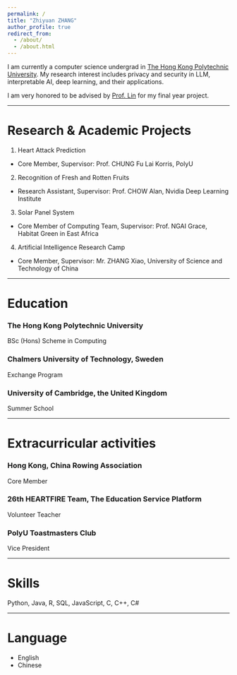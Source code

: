 ```yaml
---
permalink: /
title: "Zhiyuan ZHANG"
author_profile: true
redirect_from: 
  - /about/
  - /about.html
---
```


I am currently a computer science undergrad in [The Hong Kong Polytechnic University](https://www.polyu.edu.hk/). My research interest includes privacy and security in LLM, interpretable AI, deep learning, and their applications.

I am very honored to be advised by [Prof. Lin](https://wanyu-lin.github.io/) for my final year project.

---

# Research & Academic Projects
1. Heart Attack Prediction 					                                               
- Core Member, Supervisor: Prof. CHUNG Fu Lai Korris, PolyU 	

2. Recognition of Fresh and Rotten Fruits                                                                                      
- Research Assistant, Supervisor: Prof. CHOW Alan, Nvidia Deep Learning Institute	

3. Solar Panel System                                                                                                    
- Core Member of Computing Team, Supervisor: Prof. NGAI Grace, Habitat Green in East Africa

4. Artificial Intelligence Research Camp                                                                             
- Core Member, Supervisor: Mr. ZHANG Xiao, University of Science and Technology of China	 

---

# Education
### The Hong Kong Polytechnic University
BSc (Hons) Scheme in Computing

### Chalmers University of Technology, Sweden   
Exchange Program

### University of Cambridge, the United Kingdom
Summer School


---

# Extracurricular activities
### Hong Kong, China Rowing Association                                                                                              
Core Member 

### 26th HEARTFIRE Team, The Education Service Platform
Volunteer Teacher

### PolyU Toastmasters Club
Vice President 

---

# Skills
Python, Java, R, SQL, JavaScript, C, C++, C#

---

# Language
- English 
- Chinese


